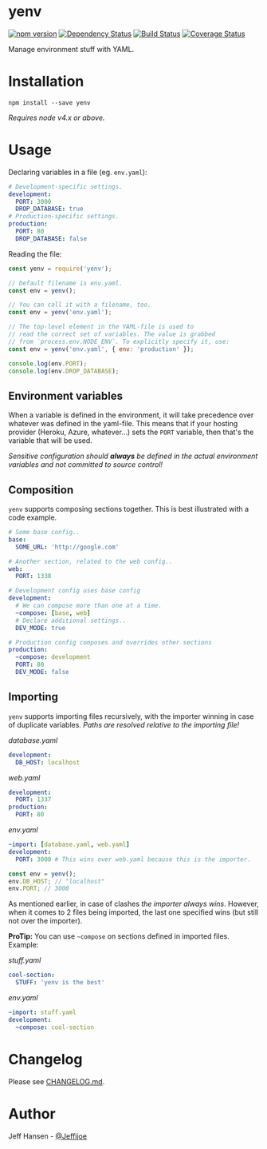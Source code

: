# yenv

[![npm version](https://badge.fury.io/js/yenv.svg)](https://badge.fury.io/js/yenv)
[![Dependency Status](https://david-dm.org/jeffijoe/yenv.svg)](https://david-dm.org/jeffijoe/yenv)
[![Build Status](https://travis-ci.org/jeffijoe/yenv.svg?branch=master)](https://travis-ci.org/jeffijoe/yenv)
[![Coverage Status](https://coveralls.io/repos/github/jeffijoe/yenv/badge.svg?branch=master)](https://coveralls.io/github/jeffijoe/yenv?branch=master)

Manage environment stuff with YAML.

# Installation

```
npm install --save yenv
```

*Requires node v4.x or above.*

# Usage

Declaring variables in a file (eg. `env.yaml`):

```yaml
# Development-specific settings.
development:
  PORT: 3000
  DROP_DATABASE: true
# Production-specific settings.
production:
  PORT: 80
  DROP_DATABASE: false
```

Reading the file:

```javascript
const yenv = require('yenv');

// Default filename is env.yaml.
const env = yenv();

// You can call it with a filename, too.
const env = yenv('env.yaml');

// The top-level element in the YAML-file is used to
// read the correct set of variables. The value is grabbed
// from `process.env.NODE_ENV`. To explicitly specify it, use:
const env = yenv('env.yaml', { env: 'production' });

console.log(env.PORT);
console.log(env.DROP_DATABASE);
```

## Environment variables

When a variable is defined in the environment, it will take precedence over
whatever was defined in the yaml-file.
This means that if your hosting provider (Heroku, Azure, whatever...) sets the
`PORT` variable, then that's the variable that will be used.

_Sensitive configuration should **always** be defined in the actual environment variables and not committed to source control!_

## Composition

`yenv` supports composing sections together. This is best illustrated with a code example.

```yaml
# Some base config..
base:
  SOME_URL: 'http://google.com'

# Another section, related to the web config..
web:
  PORT: 1338

# Development config uses base config
development:
  # We can compose more than one at a time.
  ~compose: [base, web]
  # Declare additional settings..
  DEV_MODE: true

# Production config composes and overrides other sections
production:
  ~compose: development
  PORT: 80
  DEV_MODE: false
```

## Importing

`yenv` supports importing files recursively, with the importer winning in case of duplicate variables. *Paths are resolved relative to the importing file!*

*database.yaml*

```yaml
development:
  DB_HOST: localhost
```

*web.yaml*

```yaml
development:
  PORT: 1337
production:
  PORT: 80
```

*env.yaml*

```yaml
~import: [database.yaml, web.yaml]
development:
  PORT: 3000 # This wins over web.yaml because this is the importer.
```

```javascript
const env = yenv();
env.DB_HOST; // "localhost"
env.PORT; // 3000
```

As mentioned earlier, in case of clashes *the importer always wins*. However, when it comes to 2 files being imported, the last one specified wins (but still not over the importer).

**ProTip:** You can use `~compose` on sections defined in imported files. Example:

*stuff.yaml*

```yaml
cool-section:
  STUFF: 'yenv is the best'
```

*env.yaml*

```yaml
~import: stuff.yaml
development:
  ~compose: cool-section
```

# Changelog

Please see [CHANGELOG.md](CHANGELOG.md).

# Author

Jeff Hansen - [@Jeffijoe](https://twitter.com/Jeffijoe)